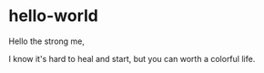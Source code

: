 # hello-world

Hello the strong me,

I know it's hard to heal and start, but you can worth a colorful life.
